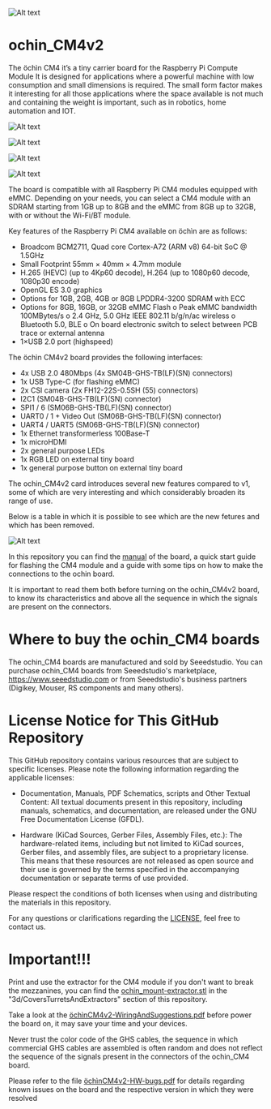 ![Alt text](images/logo.png?raw=true&=200x "ochin_CM4")
# ochin_CM4v2
The öchìn CM4 it’s a tiny carrier board for the Raspberry Pi Compute Module  It is designed for applications where a powerful machine with low consumption and small dimensions is required. The small form factor makes it interesting for all those applications where the space available is not much and containing the weight is important, such as in robotics, home automation and IOT.

![Alt text](images/ochin_CM4_topDoc.png?raw=true "ochin_CM4")

![Alt text](images/ochin_CM4_botDoc.png?raw=true "ochin_CM4 back")

![Alt text](images/ochin_CM4_USBext_topDoc.png?raw=true "ochin_CM4extUSB")

![Alt text](images/ochin_CM4_USBext_botDoc.png?raw=true "ochin_CM4extUSB")


The board is compatible with all Raspberry Pi CM4 modules equipped with eMMC. Depending on your needs, you can select a CM4 module with an SDRAM starting from 1GB up to 8GB and the eMMC from 8GB up to 32GB, with or without the Wi-Fi/BT module.

Key features of the Raspberry Pi CM4 available on öchìn are as follows:
* Broadcom BCM2711, Quad core Cortex-A72 (ARM v8) 64-bit SoC @ 1.5GHz
* Small Footprint 55mm × 40mm × 4.7mm module
* H.265 (HEVC) (up to 4Kp60 decode), H.264 (up to 1080p60 decode, 1080p30 encode)
* OpenGL ES 3.0 graphics
* Options for 1GB, 2GB, 4GB or 8GB LPDDR4-3200 SDRAM with ECC
* Options for 8GB, 16GB, or 32GB eMMC Flash
o Peak eMMC bandwidth 100MBytes/s
o 2.4 GHz, 5.0 GHz IEEE 802.11 b/g/n/ac wireless
o Bluetooth 5.0, BLE
o On board electronic switch to select between PCB trace or external antenna
* 1×USB 2.0 port (highspeed)

The öchìn CM4v2 board provides the following interfaces:

*	4x USB 2.0 480Mbps (4x SM04B-GHS-TB(LF)(SN) connectors)
*	1x USB Type-C (for flashing eMMC)
*	2x CSI camera (2x FH12-22S-0.5SH (55) connectors)
*	I2C1 (SM04B-GHS-TB(LF)(SN) connector)
*	SPI1 / 6 (SM06B-GHS-TB(LF)(SN) connector)
*	UART0 / 1 + Video Out (SM06B-GHS-TB(LF)(SN) connector)
*	UART4 / UART5 (SM06B-GHS-TB(LF)(SN) connector)
*	1x Ethernet transformerless 100Base-T
*	1x microHDMI
*	2x general purpose LEDs
*	1x RGB LED on external tiny board
*	1x general purpose button on external tiny board

The ochin_CM4v2 card introduces several new features compared to v1, some of which are very interesting and which considerably broaden its range of use. 

Below is a table in which it is possible to see which are the new fetures and which has been removed.

![Alt text](images/ochin_comparison_table.png?raw=true "ochin_CM4 comparison table")

In this repository you can find the [manual](öchìnCM4v2-Manual.pdf) of the board, a quick start guide for flashing the CM4 module and a guide with some tips on how to make the connections to the ochin board. 

It is important to read them both before turning on the ochin_CM4v2 board, to know its characteristics and above all the sequence in which the signals are present on the connectors.

# Where to buy the ochin_CM4 boards
The ochin_CM4 boards are manufactured and sold by Seeedstudio. You can purchase ochin_CM4 boards from Seeedstudio's marketplace, https://www.seeedstudio.com or from Seeedstudio's business partners (Digikey, Mouser, RS components and many others).

# License Notice for This GitHub Repository

This GitHub repository contains various resources that are subject to specific licenses. Please note the following information regarding the applicable licenses:

* Documentation, Manuals, PDF Schematics, scripts and Other Textual Content: All textual documents present in this repository, including manuals, schematics, and documentation, are released under the GNU Free Documentation License (GFDL).

* Hardware (KiCad Sources, Gerber Files, Assembly Files, etc.): The hardware-related items, including but not limited to KiCad sources, Gerber files, and assembly files, are subject to a proprietary license. This means that these resources are not released as open source and their use is governed by the terms specified in the accompanying documentation or separate terms of use provided.

Please respect the conditions of both licenses when using and distributing the materials in this repository.

For any questions or clarifications regarding the [LICENSE](LICENSE), feel free to contact us.

# Important!!!

Print and use the extractor for the CM4 module if you don't want to break the mezzanines, you can find the [ochin_mount-extractor.stl](3d/CoversTurretsAndExtractors/ochin_mount-extractor.stl) in the "3d/CoversTurretsAndExtractors" section of this repository.

Take a look at the [öchìnCM4v2-WiringAndSuggestions.pdf](öchìnCM4v2-WiringAndSuggestions.pdf) before power the board on, it may save your time and your devices.

Never trust the color code of the GHS cables, the sequence in which commercial GHS cables are assembled is often random and does not reflect the sequence of the signals present in the connectors of the ochin_CM4 board.

Please refer to the file [öchìnCM4v2-HW-bugs.pdf](öchìnCM4v2-HW-bugs.pdf) for details regarding known issues on the board and the respective version in which they were resolved